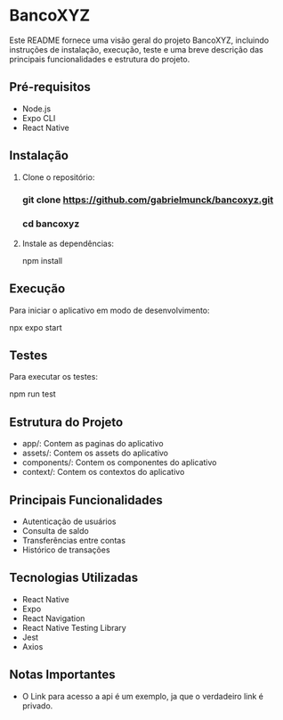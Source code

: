 # BancoXYZ

Este README fornece uma visão geral do projeto BancoXYZ, incluindo instruções de instalação, execução, teste e uma breve descrição das principais funcionalidades e estrutura do projeto.

## Pré-requisitos

-   Node.js
-   Expo CLI
-   React Native

## Instalação

1. Clone o repositório:

   ### git clone https://github.com/gabrielmunck/bancoxyz.git
   ### cd bancoxyz

2. Instale as dependências:

   npm install

## Execução

Para iniciar o aplicativo em modo de desenvolvimento:

   npx expo start

## Testes

Para executar os testes:

   npm run test

## Estrutura do Projeto

 - app/: Contem as paginas do aplicativo
 - assets/: Contem os assets do aplicativo
 - components/: Contem os componentes do aplicativo
 - context/: Contem os contextos do aplicativo

## Principais Funcionalidades

-   Autenticação de usuários
-   Consulta de saldo
-   Transferências entre contas
-   Histórico de transações

## Tecnologias Utilizadas

-   React Native
-   Expo
-   React Navigation
-   React Native Testing Library
-   Jest
-   Axios

## Notas Importantes

- O Link para acesso a api é um exemplo, ja que o verdadeiro link é privado.